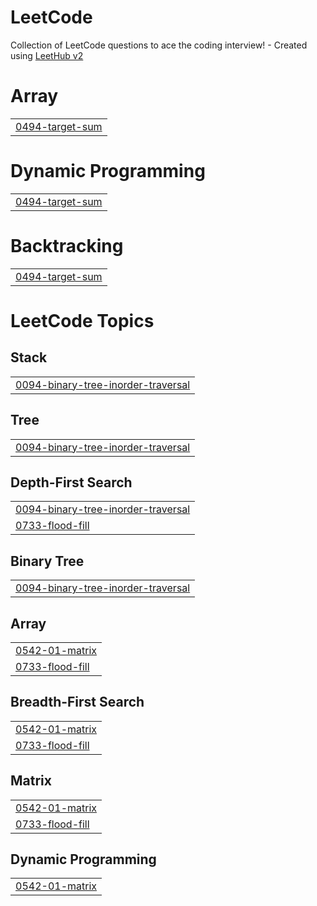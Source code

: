 # LeetCode
Collection of LeetCode questions to ace the coding interview! - Created using [LeetHub v2](https://github.com/arunbhardwaj/LeetHub-2.0)


# Array
|  |
| ------- |
| [0494-target-sum](https://github.com/dongwoo46/LeetCode/tree/master/0494-target-sum) |
# Dynamic Programming
|  |
| ------- |
| [0494-target-sum](https://github.com/dongwoo46/LeetCode/tree/master/0494-target-sum) |
# Backtracking
|  |
| ------- |
| [0494-target-sum](https://github.com/dongwoo46/LeetCode/tree/master/0494-target-sum) |
<!---LeetCode Topics Start-->
# LeetCode Topics
## Stack
|  |
| ------- |
| [0094-binary-tree-inorder-traversal](https://github.com/dongwoo46/LeetCode/tree/master/0094-binary-tree-inorder-traversal) |
## Tree
|  |
| ------- |
| [0094-binary-tree-inorder-traversal](https://github.com/dongwoo46/LeetCode/tree/master/0094-binary-tree-inorder-traversal) |
## Depth-First Search
|  |
| ------- |
| [0094-binary-tree-inorder-traversal](https://github.com/dongwoo46/LeetCode/tree/master/0094-binary-tree-inorder-traversal) |
| [0733-flood-fill](https://github.com/dongwoo46/LeetCode/tree/master/0733-flood-fill) |
## Binary Tree
|  |
| ------- |
| [0094-binary-tree-inorder-traversal](https://github.com/dongwoo46/LeetCode/tree/master/0094-binary-tree-inorder-traversal) |
## Array
|  |
| ------- |
| [0542-01-matrix](https://github.com/dongwoo46/LeetCode/tree/master/0542-01-matrix) |
| [0733-flood-fill](https://github.com/dongwoo46/LeetCode/tree/master/0733-flood-fill) |
## Breadth-First Search
|  |
| ------- |
| [0542-01-matrix](https://github.com/dongwoo46/LeetCode/tree/master/0542-01-matrix) |
| [0733-flood-fill](https://github.com/dongwoo46/LeetCode/tree/master/0733-flood-fill) |
## Matrix
|  |
| ------- |
| [0542-01-matrix](https://github.com/dongwoo46/LeetCode/tree/master/0542-01-matrix) |
| [0733-flood-fill](https://github.com/dongwoo46/LeetCode/tree/master/0733-flood-fill) |
## Dynamic Programming
|  |
| ------- |
| [0542-01-matrix](https://github.com/dongwoo46/LeetCode/tree/master/0542-01-matrix) |
<!---LeetCode Topics End-->
